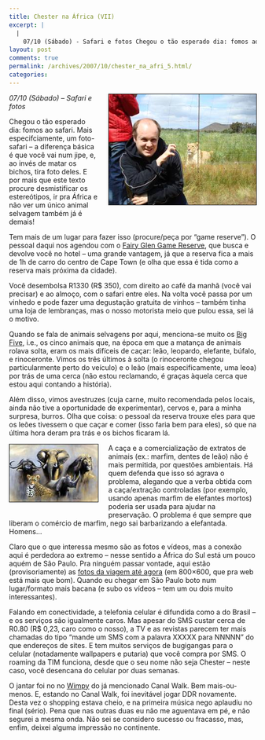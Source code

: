 ```yaml
---
title: Chester na África (VII)
excerpt: |
  |
    07/10 (Sábado) - Safari e fotos Chegou o tão esperado dia: fomos ao safari. Mais especifciamente, um foto-safari - a diferença básica é que você vai num jipe, e, ao invés de matar os bichos, tira foto deles. E por...
layout: post
comments: true
permalink: /archives/2007/10/chester_na_afri_5.html/
categories:
---
```

<p><span class="mt-enclosure mt-enclosure-image"><img title="Gosto muito de você, leãozinho..." border="1" src="/archives/img/chester_leoa.jpg" width="300" height="225" class="mt-image-right" style="float: right; margin: 0 0 20px 20px;"/></span><em>07/10 (Sábado) &#8211; Safari e fotos</em></p>
<p>Chegou o tão esperado dia: fomos ao safari. Mais especifciamente, um foto-safari &#8211; a diferença básica é que você vai num jipe, e, ao invés de matar os bichos, tira foto deles. E por mais que este texto procure desmistificar os estereótipos, ir pra África e não ver um único animal selvagem também já é demais!</p>
<p>Tem mais de um lugar para fazer isso (procure/peça por &#8220;game reserve&#8221;). O pessoal daqui nos agendou com o <a href="http://www.fairyglen.co.za/" >Fairy Glen Game Reserve</a>, que busca e devolve você no hotel &#8211; uma grande vantagem, já que a reserva fica a mais de 1h de carro do centro de Cape Town (e olha que essa é tida como a reserva mais próxima da cidade).</p>
<p>Você desembolsa R1330 (R$ 350), com direito ao café da manhã (você vai precisar) e ao almoço, com o safari entre eles. Na volta você passa por um vinhedo e pode fazer uma degustação gratuita de vinhos &#8211; também tinha uma loja de lembranças, mas o nosso motorista meio que pulou essa, sei lá o motivo.</p>
<p>Quando se fala de animais selvagens por aqui, menciona-se muito os <a href="http://pt.wikipedia.org/wiki/Big_five" >Big Five</a>, i.e., os cinco animais que, na época em que a matança de animais rolava solta, eram os mais difíceis de caçar: leão, leopardo, elefante, búfalo, e rinoceronte. Vimos os três últimos à solta (o rinoceronte chegou particularmente perto do veículo) e o leão (mais especificamente, uma leoa) por trás de uma cerca (não estou reclamando, é graças àquela cerca que estou aqui contando a história).</p>
<p>Além disso, vimos avestruzes (cuja carne, muito recomendada pelos locais, ainda não tive a oportunidade de experimentar), cervos e, para a minha surpresa, burros. Olha que coisa: o pessoal da reserva trouxe eles para que os leões tivessem o que caçar e comer (isso faria bem para eles), só que na última hora deram pra trás e os bichos ficaram lá.</p>
<p><span class="mt-enclosure mt-enclosure-image"><img title="Os animais do Big Five Game. Just in case: búfalo, elefante e leão (acima); leopardo e rinoceronte (abaixo)" border="1" src="/archives/img/bigfive.jpg" width="180" height="117" class="mt-image-left" style="float: left; margin: 0 20px 20px 0;"/></span>A caça e a comercialização de extratos de animais (ex.: marfim, dentes de leão) não é mais permitida, por questões ambientais. Há quem defenda que isso só agrava o problema, alegando que a verba obtida com a caça/extração controladas (por exemplo, usando apenas marfim de elefantes mortos) poderia ser usada para ajudar na preservação. O problema é que sempre que liberam o comércio de marfim, nego sai barbarizando a elefantada. Homens&#8230;</p>
<p>Claro que o que interessa mesmo são as fotos e vídeos, mas a conexão aqui é perdedora ao extremo &#8211; nesse sentido a África do Sul está um pouco aquém de São Paulo. Pra ninguém passar vontade, aqui estão (provisoriamente) as <a href="/fotos/capetown/" />fotos da viagem até agora</a> (em 800&#215;600, que pra web está mais que bom). Quando eu chegar em São Paulo boto num lugar/formato mais bacana (e subo os vídeos &#8211; tem um ou dois muito interessantes).</p>
<p>Falando em conectividade, a telefonia celular é difundida como a do Brasil &#8211; e os serviços são igualmente caros. Mas apesar do SMS custar cerca de R0.80 (R$ 0,23, caro como o nosso), a TV e as revistas parecem ter mais chamadas do tipo &#8220;mande um SMS com a palavra XXXXX para NNNNN&#8221; do que endereços de sites. E tem muitos serviços de bugigangas para o celular (notadamente wallpapers e putaria) que você compra por SMS. O roaming da TIM funciona, desde que o seu nome não seja Chester &#8211; neste caso, você desencana do celular por duas semanas.</p>
<p>O jantar foi no no <a href="http://www.wimpy.co.za/" >Wimpy</a> do já mencionado Canal Walk. Bem mais-ou-menos. E, estando no Canal Walk, foi inevitável jogar DDR novamente. Desta vez o shopping estava cheio, e na primeira música nego aplaudiu no final (sério). Pena que nas outras duas eu não me aguentava em pé, e não segurei a mesma onda. Não sei se considero sucesso ou fracasso, mas, enfim, deixei alguma impressão no continente.</p>
